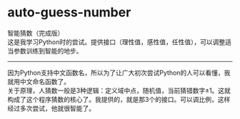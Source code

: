 # auto-guess-number
智能猜数（完成版）<br/>
这是我学习Python时的尝试。提供接口（理性值，感性值，任性值），可以调整适当参数训练到智能的地步。<hr/>
因为Python支持中文函数名，所以为了让广大初次尝试Python的人可以看懂，我就用中文命名函数了。<br/>
关于原理，人猜数一般是3种逻辑：定义域中点，随机值，当前猜错数字±1。这就构成了这个程序猜数的核心了。我提供的，就是那3个的接口。可以调比例，这样经过多次尝试，他就很智能了。
